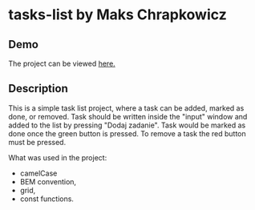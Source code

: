 # tasks-list by Maks Chrapkowicz

## Demo
The project can be viewed [here.](https://maksior97.github.io/tasks-list/)

## Description

This is a simple task list project, where a task can be added, marked as done, or removed.
Task should be written inside the "input" window and added to the list by pressing "Dodaj zadanie".
Task would be marked as done once the green button is pressed. To remove a task the red button must be
pressed.

What was used in the project:
- camelCase
- BEM convention,
- grid,
- const functions.
